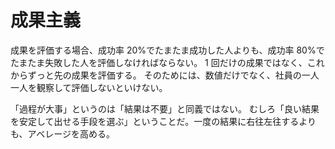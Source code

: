 # 成果主義

成果を評価する場合、成功率 20%でたまたま成功した人よりも、成功率 80%でたまたま失敗した人を評価しなければならない。
1 回だけの成果ではなく、これからずっと先の成果を評価する。
そのためには、数値だけでなく、社員の一人一人を観察して評価しないといけない。

「過程が大事」というのは「結果は不要」と同義ではない。
むしろ「良い結果を安定して出せる手段を選ぶ」ということだ。一度の結果に右往左往するよりも、アベレージを高める。
